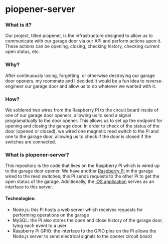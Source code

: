 # piopener-server

### What is it?

Our project, titled piopener, is the infrastructure designed to allow us to communicate with our garage door via our API and perform actions upon it. These actions can be opening, closing, checking history, checking current open status, etc.

### Why?

After continuously losing, forgetting, or otherwise destroying our garage door openers, my roommate and I decided it would be a fun idea to reverse-engineer our garage door and allow us to do whatever we wanted with it.

### How?

We soldered two wires from the Raspberry Pi to the circuit board inside of one of our garage door openers, allowing us to send a signal programatically to the door opener. This allows us to set up the endpoint for opening and closing the garage door. In order to check of the status of the door (opened or closed), we wired one magnetic reed switch to the Pi and one to the garage door, allowing us to check if the door is closed if the switches are connected.

### What is piopener-server?

This repository is the code that lives on the Raspberry Pi which is wired up to the garage door opener. We have another [Raspberry Pi](https://github.com/joeylemon/piopener) in the garage wired to the reed switches; this Pi sends requests to the other Pi to get the open status of the garage. Additionally, the [iOS application](https://github.com/joeylemon/piopener-app) serves as an interface to this server.

#### Technologies:
- Node.js: this Pi hosts a web server which receives requests for performing operations on the garage
- MySQL: the Pi also stores the open and close history of the garage door, tying each event to a user
- Raspberry Pi GPIO: the interface to the GPIO pins on the Pi allows the Node.js server to send electrical signals to the opener circuit board
